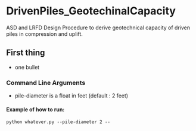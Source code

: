 # DrivenPiles_GeotechinalCapacity
ASD and LRFD Design Procedure to derive geotechnical capacity of driven piles in compression and uplift.

## First thing
 - one bullet

### Command Line Arguments
 - pile-diameter is a float in feet (default : 2 feet)

#### Example of how to run:
```
python whatever.py --pile-diameter 2 --
```
